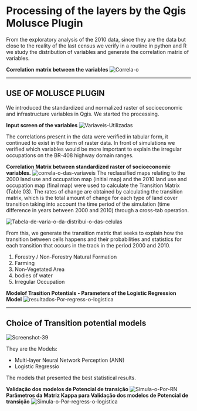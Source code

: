 # Processing of the layers by the Qgis Molusce Plugin

From the exploratory analysis of the 2010 data, since they are the data but close to the reality of the last census we verify in a routine in python and R we study the distribution of variables and generate the correlation matrix of variables.


**Correlation matrix between the variables**
<img src="https://i.ibb.co/nR0V0hK/Correla-o.png" alt="Correla-o" border="0">

------------
## USE OF MOLUSCE PLUGIN

We introduced the standardized and normalized raster of socioeconomic and infrastructure variables in Qgis. We started the processing.

**Input screen of the variables**
<img src="https://i.ibb.co/FbY6xR0/Variaveis-Utilizadas.png" alt="Variaveis-Utilizadas" border="0">

The correlations present in the data were verified in tabular form, it continued to exist in the form of raster data. In front of simulations we verified which variables would be more important to explain the irregular occupations on the BR-408 highway domain ranges.

**Correlation Matrix between standardized raster of socioeconomic variables.**
<img src="https://i.ibb.co/2dh94JM/correla-o-das-variaveis.png" alt="correla-o-das-variaveis" border="0">
The reclassified maps relating to the 2000 land use and occupation map (initial map) and the 2010 land use and occupation map (final map) were used to calculate the Transition Matrix (Table 03). The rates of change are obtained by calculating the transition matrix, which is the total amount of change for each type of land cover transition taking into account the time period of the simulation (time difference in years between 2000 and 2010) through a cross-tab operation.

<img src="https://i.ibb.co/h99DqhM/Tabela-de-varia-o-da-distribui-o-das-celulas.jpg" alt="Tabela-de-varia-o-da-distribui-o-das-celulas" border="0">


From this, we generate the transition matrix that seeks to explain how the transition between cells happens and their probabilities and statistics for each transition that occurs in the track in the period 2000 and 2010.

1. Forestry / Non-Forestry Natural Formation
2. Farming
3. Non-Vegetated Area
4. bodies of water
5. Irregular Occupation

**Modelof Trasition Potentials - Parameters of the Logistic Regression Model**
<img src="https://i.ibb.co/L08C7mv/resultados-Por-regress-o-logistica.png" alt="resultados-Por-regress-o-logistica" border="0">

------------
## Choice of Transition potential models

<img src="https://i.ibb.co/vkQ1S4V/Screenshot-39.png" alt="Screenshot-39" border="0">

They are the Models:
- Multi-layer Neural Network Perception (ANN)
- Logistic Regressio

The models that presented the best statistical results.

**Validação dos modelos de Potencial de transição**
<img src="https://i.ibb.co/XCxrdYq/Simula-o-Por-RN.png" alt="Simula-o-Por-RN" border="0">
**Parâmetros da Matriz Kappa para  Validação dos modelos de Potencial de transição**
<img src="https://i.ibb.co/LgjzZKq/Simula-o-Por-regress-o-logistica.png" alt="Simula-o-Por-regress-o-logistica" border="0">